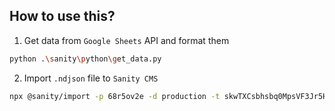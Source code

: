 ## How to use this?

1. Get data from `Google Sheets` API and format them

```bash
python .\sanity\python\get_data.py
```

2. Import `.ndjson` file to `Sanity CMS`

```bash
npx @sanity/import -p 68r5ov2e -d production -t skwTXCsbhsbq0MpsVF3Jr5HPb3oXydhse9lOMlcd09VCUXgl5WRImKiOTIkXMSWLjsh536uLneWRTNI8e9D2P8kW3qUO8edHSToSPjeOU1P9RQJ8Pzx1I5IS9Yg6p7wXdnlxVIU8PmDe3nKvYFIV9qmDr04HvyGiHGKZxOvP5Su7kWqT6u7t python/formatted_data.ndjson

```
